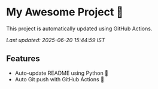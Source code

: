 # My Awesome Project 🚀

This project is automatically updated using GitHub Actions.

_Last updated: 2025-06-20 15:44:59 IST_

## Features
- Auto-update README using Python 🐍
- Auto Git push with GitHub Actions 🤖
